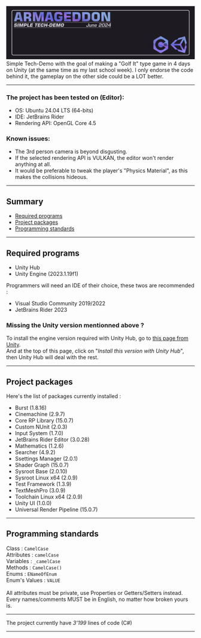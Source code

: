 <div align="center"> <img src="https://github.com/RedLinesNT/Armageddon/blob/main/Armageddon_Wide.png"> </div>
Simple Tech-Demo with the goal of making a "Golf It" type game in 4 days on Unity (at the same time as my last school week).
I only endorse the code behind it, the gameplay on the other side could be a LOT better.

<hr>


### The project has been tested on (Editor):
  - OS: Ubuntu 24.04 LTS (64-bits)<br/>
  - IDE: JetBrains Rider<br/>
  - Rendering API: OpenGL Core 4.5<br/>

 
### Known issues:
 - The 3rd person camera is beyond disgusting.
 - If the selected rendering API is VULKAN, the editor won't render anything at all.
 - It would be preferable to tweak the player's "Physics Material", as this makes the collisions hideous.

<hr>

## Summary

<!--ts-->
   * [Required programs](#required-programs)
   * [Project packages](#project-packages)
   * [Programming standards](#programming-standards)
<!--te-->

<hr>

## Required programs
  - Unity Hub
  - Unity Engine (2023.1.19f1)

Programmers will need an IDE of their choice, these twos are recommended :
  - Visual Studio Community 2019/2022
  - JetBrains Rider 2023

### Missing the Unity version mentionned above ?
  To install the engine version required with Unity Hub, go to [this page from Unity](https://unity.com/releases/editor/whats-new/2023.1.19).<br>
  And at the top of this page, click on "<i>Install this version with Unity Hub</i>", then Unity Hub will deal with the rest.

<hr>

## Project packages

Here's the list of packages currently installed :
 - Burst (1.8.16)
 - Cinemachine (2.9.7)
 - Core RP Library (15.0.7)
 - Custom NUnit (2.0.3)
 - Input System (1.7.0)
 - JetBrains Rider Editor (3.0.28)
 - Mathematics (1.2.6)
 - Searcher (4.9.2)
 - Ssettings Manager (2.0.1)
 - Shader Graph (15.0.7)
 - Sysroot Base (2.0.10)
 - Sysroot Linux x64 (2.0.9)
 - Test Framework (1.3.9)
 - TextMeshPro (3.0.9)
 - Toolchain Linux x64 (2.0.9)
 - Unity UI (1.0.0)
 - Universal Render Pipeline (15.0.7)

<hr>

## Programming standards

  Class :
    ```
    CamelCase
    ```<br>
  Attributes :
    ```
    camelCase
    ```<br>
  Variables :
    ```
    _camelCase
    ```<br>
  Methods :
    ```
    CamelCase()
    ```<br>
  Enums :
    ```
    ENameOfEnum
    ```<br>
  Enum's Values :
    ```
    VALUE
    ```<br><br>
All attributes must be private, use Properties or Getters/Setters instead.<br/>
Every names/comments MUST be in English, no matter how broken yours is.

<hr>

The project currently have <i>3'199</i> lines of code (C#)

<hr>  
